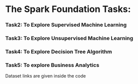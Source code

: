 # The Spark Foundation Tasks:

### Task2: To Explore Supervised Machine Learning
### Task3: To Explore Unsupervised Machine Learning
### Task4: To Explore Decision Tree Algorithm
### Task5: To explore Business Analytics

Dataset links are given inside the code
